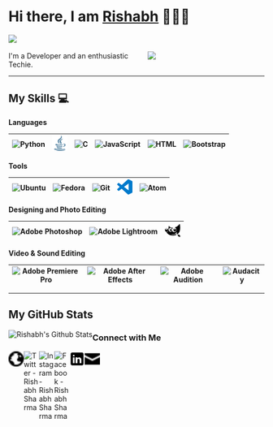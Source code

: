 <h1>Hi there, I am <a href="https://rishabh-stack.github.io" target="_blank">Rishabh</a> 🙋🏽‍♂️</h1> 

![](https://visitor-badge.glitch.me/badge?page_id=rishabh-stack) 

<img align='right' src="https://media.giphy.com/media/M9gbBd9nbDrOTu1Mqx/giphy.gif" width="230">


I'm a Developer and an enthusiastic Techie. 

---

 ## My Skills :computer:

 **Languages**
 
 <img alt="Python" width="30px" src="https://raw.githubusercontent.com/simple-icons/simple-icons/develop/icons/python.svg"/>|<img alt="Java" width="30px" src="https://raw.githubusercontent.com/simple-icons/simple-icons/develop/icons/java.svg"/>|<img alt="C" width="30px" src="https://raw.githubusercontent.com/simple-icons/simple-icons/develop/icons/c.svg"/>|<img alt="JavaScript" width="30px" src="https://raw.githubusercontent.com/simple-icons/simple-icons/develop/icons/javascript.svg"/>|<img alt="HTML" width="30px" src="https://raw.githubusercontent.com/simple-icons/simple-icons/develop/icons/html5.svg"/>|<img alt="Bootstrap" width="30px" src="https://raw.githubusercontent.com/simple-icons/simple-icons/develop/icons/bootstrap.svg"/>
 |--|--|--|--|--|--|
 
 **Tools**
 
 <img alt="Ubuntu" width="30px" src="https://raw.githubusercontent.com/simple-icons/simple-icons/develop/icons/ubuntu.svg"/>|<img alt="Fedora" width="30px" src="https://raw.githubusercontent.com/simple-icons/simple-icons/develop/icons/linux.svg"/>|<img alt="Git" width="30px" src="https://raw.githubusercontent.com/simple-icons/simple-icons/develop/icons/git.svg"/>|<img alt="VSCode" width="30px" src="https://raw.githubusercontent.com/simple-icons/simple-icons/develop/icons/visualstudiocode.svg"/>|<img alt="Atom" width="30px" src="https://raw.githubusercontent.com/simple-icons/simple-icons/develop/icons/atom.svg"/>
 |--|--|--|--|--|
 
 **Designing and Photo Editing**
 
<img alt="Adobe Photoshop" width="30px" src="https://raw.githubusercontent.com/simple-icons/simple-icons/develop/icons/adobephotoshop.svg"/>|<img alt="Adobe Lightroom" width="30px" src="https://raw.githubusercontent.com/simple-icons/simple-icons/develop/icons/adobelightroomcc.svg"/>|<img alt="Gimp" width="30px" src="https://raw.githubusercontent.com/simple-icons/simple-icons/develop/icons/gimp.svg"/>
 |--|--|--|

**Video & Sound Editing**

<img alt="Adobe Premiere Pro" width="30px" src="https://raw.githubusercontent.com/simple-icons/simple-icons/develop/icons/adobepremierepro.svg"/>|<img alt="Adobe After Effects" width="30px" src="https://raw.githubusercontent.com/simple-icons/simple-icons/develop/icons/adobeaftereffects.svg"/>|<img alt="Adobe Audition" width="30px" src="https://raw.githubusercontent.com/simple-icons/simple-icons/develop/icons/adobeaudition.svg"/>|<img alt="Audacity" width="30px" src="https://raw.githubusercontent.com/simple-icons/simple-icons/develop/icons/audacity.svg"/>
|--|--|--|--|
---
## **My GitHub Stats**

<img align="left" alt="Rishabh's Github Stats" src="https://github-readme-stats.vercel.app/api?username=rishabh-stack &show_icons=true&hide_border=true&theme=radical" />

### Connect with Me
[<img align="left" alt="Rishabh" width="30px" src="https://raw.githubusercontent.com/iconic/open-iconic/master/svg/globe.svg" />](https://rishabh-stack.github.io) [<img align="left" alt="Twitter - Rishabh Sharma" width="30px" src="https://github.com/simple-icons/simple-icons/raw/develop/icons/twitter.svg" />](https://twitter.com/Rishabh14849692) [<img align="left" alt="Instagram - Rishabh Sharma" width="30px" src="https://github.com/simple-icons/simple-icons/raw/develop/icons/instagram.svg" />](https://www.instagram.com/rishabh.sharma5/) [<img align="left" alt="Facebook - Rishabh Sharma" width="30px" src="https://github.com/simple-icons/simple-icons/raw/develop/icons/facebook.svg" />](https://www.instagram.com/rishabh.sharma5/)[<img align="left" alt="LinkedIn - Rishabh sharma" width="30px" src="https://github.com/simple-icons/simple-icons/raw/develop/icons/linkedin.svg" />](https://www.linkedin.com/in/rishabh-sharma-40a7951b1/) [<img align="left" alt="Email -Rishabh Sharma" width="30px" src="https://raw.githubusercontent.com/iconic/open-iconic/master/svg/envelope-closed.svg" />](mailto:rishabhsharma952000@gmail.com)


